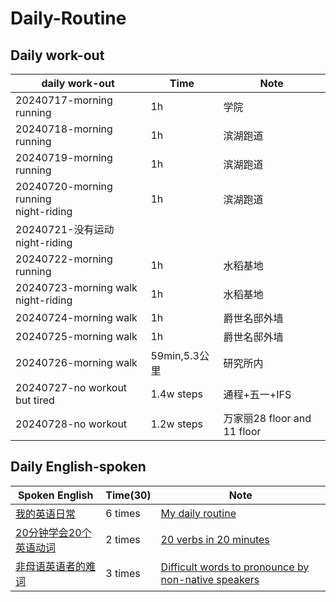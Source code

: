 # Daily-Routine

## Daily work-out
  |daily work-out|Time|Note|
  | --- | --- | --- |
  |20240717-morning running|1h|学院|
  |20240718-morning running|1h|滨湖跑道|
  |20240719-morning running|1h|滨湖跑道|
  |20240720-morning running<br>night-riding|1h|滨湖跑道|
  |20240721-没有运动<br>night-riding|||
  |20240722-morning running|1h|水稻基地|
  |20240723-morning walk<br>night-riding|1h|水稻基地|
  |20240724-morning walk|1h|爵世名邸外墙|
  |20240725-morning walk|1h|爵世名邸外墙|
  |20240726-morning walk|59min,5.3公里|研究所内|
  |20240727-no workout but tired|1.4w steps|通程+五一+IFS|
  |20240728-no workout|1.2w steps|万家丽28 floor and 11 floor|

## Daily English-spoken
  |Spoken English|Time(30)|Note|
  | --- | --- | --- |
  |[我的英语日常](https://www.youtube.com/watch?v=7J96ESznKMQ&t=56s)|6 times|[My daily routine](https://github.com/qinlover/Daily-Routine/blob/main/01_Spoken_English/01%20My%20daily%20routine.md)|
  |[20分钟学会20个英语动词](https://www.youtube.com/watch?v=OXmaz05icPk)|2 times|[20 verbs in 20 minutes](https://github.com/qinlover/Daily-Routine/blob/main/01_Spoken_English/02_20%20verbs%20in%2020%20minutes.md)|
  |[非母语英语者的难词](https://www.youtube.com/watch?v=VvfCTOyEPSc&t=127s)|3 times|[Difficult words to pronounce by non-native speakers](https://github.com/qinlover/Daily-Routine/blob/main/01_Spoken_English/03_difficult%20words%20to%20pronounce%20by%20non-native%20speakers.md)|
